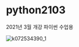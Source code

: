 # python2103
2021년 3월 개강 파이썬 수업용

![k072534390_1](https://user-images.githubusercontent.com/80261920/110640422-26ecf980-81f4-11eb-9bca-4d675d794ee5.jpg)
